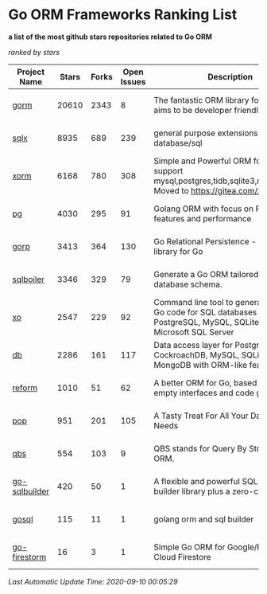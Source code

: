 Go ORM Frameworks Ranking List
==========

**a list of the most github stars repositories related to Go ORM**

*ranked by stars*

| Project Name | Stars | Forks | Open Issues | Description | Last Commit |
| ------------ | ----- | ----- | ----------- | ----------- | ----------- |
| [gorm](https://github.com/go-gorm/gorm) | 20610 | 2343 | 8 | The fantastic ORM library for Golang, aims to be developer friendly | 2020-09-09 08:32:29 |
| [sqlx](https://github.com/jmoiron/sqlx) | 8935 | 689 | 239 | general purpose extensions to golang's database/sql | 2020-06-15 14:10:59 |
| [xorm](https://github.com/go-xorm/xorm) | 6168 | 780 | 308 | Simple and Powerful ORM for Go, support mysql,postgres,tidb,sqlite3,mssql,oracle, Moved to https://gitea.com/xorm/xorm | 2019-10-15 07:03:49 |
| [pg](https://github.com/go-pg/pg) | 4030 | 295 | 91 | Golang ORM with focus on PostgreSQL features and performance | 2020-09-09 08:21:47 |
| [gorp](https://github.com/go-gorp/gorp) | 3413 | 364 | 130 | Go Relational Persistence - an ORM-ish library for Go | 2019-10-26 21:47:07 |
| [sqlboiler](https://github.com/volatiletech/sqlboiler) | 3346 | 329 | 79 | Generate a Go ORM tailored to your database schema. | 2020-07-03 19:16:51 |
| [xo](https://github.com/xo/xo) | 2547 | 229 | 92 | Command line tool to generate idiomatic Go code for SQL databases supporting PostgreSQL, MySQL, SQLite, Oracle, and Microsoft SQL Server | 2020-04-25 01:19:23 |
| [db](https://github.com/upper/db) | 2286 | 161 | 117 | Data access layer for PostgreSQL, CockroachDB, MySQL, SQLite and MongoDB with ORM-like features. | 2020-08-27 21:21:22 |
| [reform](https://github.com/go-reform/reform) | 1010 | 51 | 62 | A better ORM for Go, based on non-empty interfaces and code generation. | 2020-08-31 04:46:38 |
| [pop](https://github.com/gobuffalo/pop) | 951 | 201 | 105 | A Tasty Treat For All Your Database Needs | 2020-08-16 18:37:57 |
| [qbs](https://github.com/coocood/qbs) | 554 | 103 | 9 | QBS stands for Query By Struct. A Go ORM. | 2017-04-18 01:16:07 |
| [go-sqlbuilder](https://github.com/huandu/go-sqlbuilder) | 420 | 50 | 1 | A flexible and powerful SQL string builder library plus a zero-config ORM. | 2020-07-28 04:05:44 |
| [gosql](https://github.com/rushteam/gosql) | 115 | 11 | 1 | golang orm and sql builder | 2020-08-14 11:23:26 |
| [go-firestorm](https://github.com/jschoedt/go-firestorm) | 16 | 3 | 1 | Simple Go ORM for Google/Firebase Cloud Firestore | 2020-07-07 16:31:05 |

*Last Automatic Update Time: 2020-09-10 00:05:29*